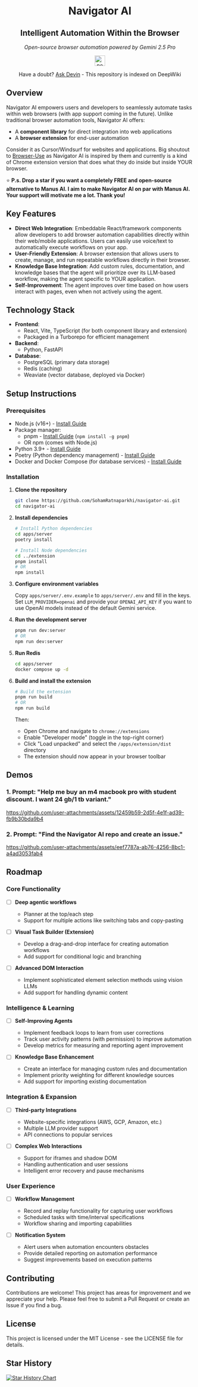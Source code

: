 <div align="center">
  <h1>Navigator AI</h1>
  <h2>Intelligent Automation Within the Browser</h2>
  <p><em>Open-source browser automation powered by Gemini 2.5 Pro</em></p>
  <p>
    <a href="https://deepwiki.com/SohamRatnaparkhi/navigator-ai">
      <img src="https://img.shields.io/badge/powered_by-Devin-0366D6?style=flat-square&labelColor=F3F3F3" alt="powered by Devin" height="28"/>
    </a>
  </p>
  <p>Have a doubt? <a href="https://deepwiki.com/SohamRatnaparkhi/navigator-ai">Ask Devin</a> - This repository is indexed on DeepWiki</p>
</div>

## Overview

Navigator AI empowers users and developers to seamlessly automate tasks within web browsers (with app support coming in the future). Unlike traditional browser automation tools, Navigator AI offers:

- A **component library** for direct integration into web applications
- A **browser extension** for end-user automation

Consider it as Cursor/Windsurf for websites and applications. Big shoutout to [Browser-Use](https://github.com/browser-use/browser-use) as Navigator AI is inspired by them and currently is a kind of Chrome extension version that does what they do inside but inside YOUR browser.

⭐️ **P.s. Drop a star if you want a completely FREE and open-source alternative to Manus AI. I aim to make Navigator AI on par with Manus AI. Your support will motivate me a lot. Thank you!**

## Key Features

- **Direct Web Integration**: Embeddable React/framework components allow developers to add browser automation capabilities directly within their web/mobile applications. Users can easily use voice/text to automatically execute workflows on your app.
- **User-Friendly Extension**: A browser extension that allows users to create, manage, and run repeatable workflows directly in their browser.
- **Knowledge Base Integration**: Add custom rules, documentation, and knowledge bases that the agent will prioritize over its LLM-based workflow, making the agent specific to YOUR application.
- **Self-Improvement**: The agent improves over time based on how users interact with pages, even when not actively using the agent.

## Technology Stack

- **Frontend**:
  - React, Vite, TypeScript (for both component library and extension)
  - Packaged in a Turborepo for efficient management
- **Backend**:
  - Python, FastAPI
- **Database**:
  - PostgreSQL (primary data storage)
  - Redis (caching)
  - Weaviate (vector database, deployed via Docker)

## Setup Instructions

### Prerequisites

- Node.js (v16+) - [Install Guide](https://nodejs.org/en/download/)
- Package manager:
  - pnpm - [Install Guide](https://pnpm.io/installation) (`npm install -g pnpm`)
  - OR npm (comes with Node.js)
- Python 3.9+ - [Install Guide](https://www.python.org/downloads/)
- Poetry (Python dependency management) - [Install Guide](https://python-poetry.org/docs/#installation)
- Docker and Docker Compose (for database services) - [Install Guide](https://docs.docker.com/get-docker/)

### Installation

1. **Clone the repository**

   ```bash
   git clone https://github.com/SohamRatnaparkhi/navigator-ai.git
   cd navigator-ai
   ```

2. **Install dependencies**

   ```bash
   # Install Python dependencies
   cd apps/server
   poetry install

   # Install Node dependencies
   cd ../extension
   pnpm install
   # OR
   npm install
   ```

3. **Configure environment variables**

   Copy `apps/server/.env.example` to `apps/server/.env` and fill in the keys.
   Set `LLM_PROVIDER=openai` and provide your `OPENAI_API_KEY` if you want to
   use OpenAI models instead of the default Gemini service.

4. **Run the development server**

   ```bash
   pnpm run dev:server
   # OR
   npm run dev:server
   ```

5. **Run Redis**

   ```bash
   cd apps/server
   docker compose up -d
   ```

6. **Build and install the extension**

   ```bash
   # Build the extension
   pnpm run build
   # OR
   npm run build
   ```

   Then:
   - Open Chrome and navigate to `chrome://extensions`
   - Enable "Developer mode" (toggle in the top-right corner)
   - Click "Load unpacked" and select the `/apps/extension/dist` directory
   - The extension should now appear in your browser toolbar

## Demos

### 1. Prompt: "Help me buy an m4 macbook pro with student discount. I want 24 gb/1 tb variant."

https://github.com/user-attachments/assets/12459b59-2d5f-4e1f-ad39-fb9b30bda9b4

### 2. Prompt: "Find the Navigator AI repo and create an issue."

https://github.com/user-attachments/assets/eef7787a-ab76-4256-8bc1-a4ad3053fab4

## Roadmap

### Core Functionality

- [ ] **Deep agentic workflows**
  - Planner at the top/each step
  - Support for multiple actions like switching tabs and copy-pasting

- [ ] **Visual Task Builder (Extension)**
  - Develop a drag-and-drop interface for creating automation workflows
  - Add support for conditional logic and branching

- [ ] **Advanced DOM Interaction**
  - Implement sophisticated element selection methods using vision LLMs
  - Add support for handling dynamic content

### Intelligence & Learning

- [ ] **Self-Improving Agents**
  - Implement feedback loops to learn from user corrections
  - Track user activity patterns (with permission) to improve automation
  - Develop metrics for measuring and reporting agent improvement

- [ ] **Knowledge Base Enhancement**
  - Create an interface for managing custom rules and documentation
  - Implement priority weighting for different knowledge sources
  - Add support for importing existing documentation

### Integration & Expansion

- [ ] **Third-party Integrations**
  - Website-specific integrations (AWS, GCP, Amazon, etc.)
  - Multiple LLM provider support
  - API connections to popular services

- [ ] **Complex Web Interactions**
  - Support for iframes and shadow DOM
  - Handling authentication and user sessions
  - Intelligent error recovery and pause mechanisms

### User Experience

- [ ] **Workflow Management**
  - Record and replay functionality for capturing user workflows
  - Scheduled tasks with time/interval specifications
  - Workflow sharing and importing capabilities

- [ ] **Notification System**
  - Alert users when automation encounters obstacles
  - Provide detailed reporting on automation performance
  - Suggest improvements based on execution patterns

## Contributing

Contributions are welcome! This project has areas for improvement and we appreciate your help. Please feel free to submit a Pull Request or create an Issue if you find a bug.

## License

This project is licensed under the MIT License - see the LICENSE file for details.

## Star History

[![Star History Chart](https://api.star-history.com/svg?repos=sohamratnaparkhi/navigator-ai&type=Date)](https://www.star-history.com/#sohamratnaparkhi/navigator-ai&Date)
